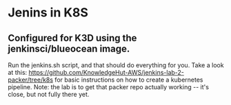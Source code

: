# Jenins in K8S
## Configured for K3D using the jenkinsci/blueocean image.

Run the jenkins.sh script, and that should do everything for you. Take a look at this: https://github.com/KnowledgeHut-AWS/jenkins-lab-2-packer/tree/k8s for basic instructions on how to create a kubernetes pipeline. Note: the lab is to get that packer repo actually working -- it's close, but not fully there yet.
